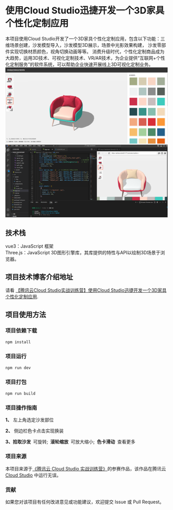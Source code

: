 

# 使用Cloud Studio迅捷开发一个3D家具个性化定制应用
本项目使用Cloud Studio开发了一个3D家具个性化定制应用，包含以下功能：三维场景创建，沙发模型导入，沙发模型3D展示，场景中光影效果构建， 沙发零部件实现切换材质颜色，视角切换动画等等。
消费升级时代，个性化定制商品成为大趋势，运用3D技术、可视化定制技术、VR/AR技术，为企业提供“互联网+个性化定制服务”的软件系统，可以帮助企业快速开展线上3D可视化定制业务。
![Alt text](image.png)
![Alt text](image-1.png)

## 技术栈

vue3：JavaScript 框架     
Three.js：JavaScript 3D图形引擎库，其库提供的特性与API以绘制3D场景于浏览器。

## 项目技术博客介绍地址

请看 [【腾讯云Cloud Studio实战训练营】使用Cloud Studio迅捷开发一个3D家具个性化定制应用](https://blog.csdn.net/m0_61243965/article/details/131997078).

## 项目使用方法

### 项目依赖下载

```sh
npm install
```

### 项目运行

```sh
npm run dev
```

### 项目打包

```sh
npm run build
```
### 项目操作指南

<p><strong>1、</strong> 左上角选定沙发部位 &nbsp;</p>
<p><strong> 2、</strong> 侧边栏色卡点击实现换装 </p>
<p><strong>3、拾取沙发&nbsp;</strong> 可旋转;
            <strong>&nbsp;滚轮缩放&nbsp;</strong> 可放大缩小;
            <strong>&nbsp;色卡滑动&nbsp;</strong> 查看更多</p>


### 项目来源
本项目来源于[《腾讯云 Cloud Studio 实战训练营》](https://marketing.csdn.net/p/06a21ca7f4a1843512fa8f8c40a16635)的参赛作品，该作品在腾讯云 [Cloud Studio](https://www.cloudstudio.net/?utm=csdn) 中运行无误。


### 贡献

如果您对该项目有任何改进意见或功能建议，欢迎提交 Issue 或 Pull Request。
